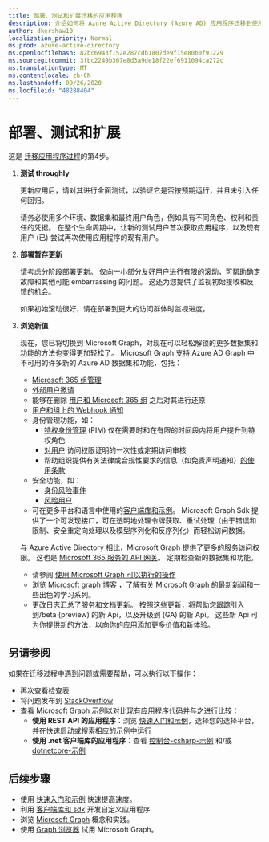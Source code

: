 ```yaml
---
title: 部署、测试和扩展迁移的应用程序
description: 介绍如何将 Azure Active Directory (Azure AD) 应用程序迁移到使用 Microsoft Graph API (REST) ;这讨论了步骤3：部署、测试和扩展。
author: dkershaw10
localization_priority: Normal
ms.prod: azure-active-directory
ms.openlocfilehash: 82bc6943f152e287cdb1807de9f15e80b0f91229
ms.sourcegitcommit: 3fbc2249b307e8d3a9de18f22ef6911094ca272c
ms.translationtype: MT
ms.contentlocale: zh-CN
ms.lasthandoff: 09/26/2020
ms.locfileid: "48288404"
---
```

# <a name="deploy-test-and-extend"></a>部署、测试和扩展

这是 [迁移应用程序过程](migrate-azure-ad-graph-planning-checklist.md)的第4步。

1.  **测试 throughly**

    更新应用后，请对其进行全面测试，以验证它是否按预期运行，并且未引入任何回归。  

    请务必使用多个环境、数据集和最终用户角色，例如具有不同角色、权利和责任的凭据。 在整个生命周期中，让新的测试用户首次获取应用程序，以及现有用户 (已) 尝试再次使用应用程序的现有用户。

2.  **部署暂存更新**

    请考虑分阶段部署更新。  仅向一小部分友好用户进行有限的滚动，可帮助确定故障和其他可能 embarrassing 的问题。  这还为您提供了监视初始接收和反馈的机会。

    如果初始滚动很好，请在部署到更大的访问群体时监视进度。

3.  **浏览新值**

    现在，您已将切换到 Microsoft Graph，对现在可以轻松解锁的更多数据集和功能的方法也变得更加轻松了。 
    Microsoft Graph 支持 Azure AD Graph 中不可用的许多新的 Azure AD 数据集和功能，包括： 

    - [Microsoft 365 组管理](./office365-groups-concept-overview.md)
    - [外部用户邀请](/graph/api/resources/invitation?view=graph-rest-1.0)
    - 能够在删除 [用户和 Microsoft 365 组](/graph/api/resources/directory?view=graph-rest-1.0) 之后对其进行还原
    - [用户和组上的 Webhook 通知](./webhooks.md?toc=.%252fref%252ftoc.json&view=graph-rest-1.0)
    - 身份管理功能，如：
      - [特权身份管理](/graph/api/resources/privilegedidentitymanagement-root?view=graph-rest-beta) (PIM) 仅在需要时和在有限的时间段内将用户提升到特权角色
      - [对用户](/graph/api/resources/accessreviews-root?view=graph-rest-beta) 访问权限证明的一次性或定期访问审核
      - 帮助组织提供有关法律或合规性要求的信息（如免责声明通知）[的使用条款](/graph/api/resources/accessreviews-root?view=graph-rest-beta)
    - 安全功能，如：
      - [身份风险事件](/graph/api/resources/identityriskevent?view=graph-rest-1.0)
      - [风险用户](/graph/api/resources/riskyuser?view=graph-rest-1.0)
    - 可在更多平台和语言中使用的[客户端库和示例](./index.yml)。 Microsoft Graph Sdk 提供了一个可发现接口，可在透明地处理令牌获取、重试处理（由于错误和限制、安全重定向处理以及模型序列化和反序列化）而轻松访问数据。

    与 Azure Active Directory 相比，Microsoft Graph 提供了更多的服务访问权限。 这也是 [Microsoft 365 服务的 API 网关](./index.yml)。
    定期检查新的数据集和功能。  

    - 请参阅 [使用 Microsoft Graph 可以执行的操作](/graph/examples)
    - 浏览 [Microsoft graph 博客](/graph/blogs) ，了解有关 Microsoft Graph 的最新新闻和一些出色的学习系列。
    - [更改日志](/greaph/changelog)汇总了服务和文档更新。 按照这些更新，将帮助您跟踪引入到/beta (preview) 的新 Api，以及升级到 (GA) 的新 Api。  这些新 Api 可为你提供新的方法，以向你的应用添加更多价值和新体验。  

## <a name="see-also"></a>另请参阅

如果在迁移过程中遇到问题或需要帮助，可以执行以下操作：

- 再次查看[检查表](migrate-azure-ad-graph-planning-checklist.md)
- 将问题发布到 [StackOverflow](https://stackoverflow.com/questions/tagged/microsoft-graph)
- 查看 Microsoft Graph 示例以对比现有应用程序代码并与之进行比较：
  - **使用 REST API 的应用程序**：浏览 [快速入门和示例](https://developer.microsoft.com/graph/get-started)，选择您的选择平台，并在快速启动或搜索相应的示例中运行
  - **使用 .net 客户端库的应用程序**：查看 [控制台-csharp-示例](https://github.com/microsoftgraph/console-csharp-snippets-sample) 和/或 [dotnetcore-示例](https://github.com/microsoftgraph/dotnetcore-console-sample)

## <a name="next-steps"></a>后续步骤

- 使用 [快速入门和示例](/graph/get-started) 快速提高速度。
- 利用 [客户端库和 sdk](https://developer.microsoft.com/graph/get-started) 开发自定义应用程序 
- 浏览 [Microsoft Graph](./overview.md) 概念和实践。
- 使用 [Graph 浏览器](https://aka.ms/ge) 试用 Microsoft Graph。